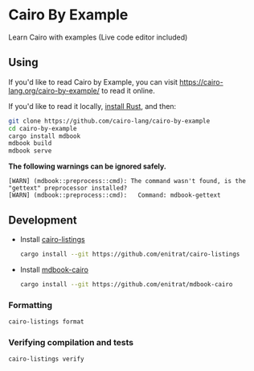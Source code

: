 # Cairo By Example

Learn Cairo with examples (Live code editor included)

## Using

If you'd like to read Cairo by Example, you can visit <https://cairo-lang.org/cairo-by-example/>
to read it online.

If you'd like to read it locally, [install Rust], and then:

```bash
git clone https://github.com/cairo-lang/cairo-by-example
cd cairo-by-example
cargo install mdbook
mdbook build
mdbook serve
```

[install Rust]: https://www.rust-lang.org/tools/install

**The following warnings can be ignored safely.**

```text
[WARN] (mdbook::preprocess::cmd): The command wasn't found, is the "gettext" preprocessor installed?
[WARN] (mdbook::preprocess::cmd):   Command: mdbook-gettext
```

## Development

- Install [cairo-listings](https://github.com/enitrat/cairo-listings)

  ```bash
  cargo install --git https://github.com/enitrat/cairo-listings
  ```

- Install [mdbook-cairo](https://github.com/enitrat/mdbook-cairo)
  ```bash
  cargo install --git https://github.com/enitrat/mdbook-cairo
  ```

### Formatting

```bash
cairo-listings format
```

### Verifying compilation and tests

```bash
cairo-listings verify
```
